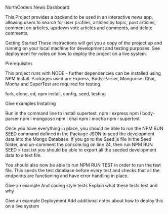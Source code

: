 NorthCoders News Dashboard

This Project provides a backend to be used in an interactive news app, allowing users to search for user profiles, articles by topic, post articles, comment on articles, up/down vote articles and comments, and delete comments.


Getting Started
These instructions will get you a copy of the project up and running on your local machine for development and testing purposes. See deployment for notes on how to deploy the project on a live system.

Prerequisites

This project runs with NODE - further dependencies can be installed using NPM Install.
Packages used are Express, Body-Parser, Mongoose. 
Chai, Mocha and SuperTest are required for testing.

fork, clone, cd, npm install, config, seed, testing

Give examples
Installing

Run <npm i supertest> in the command line to install supertest. 
npm i express
npm i body-parser
npm i mongoose
npm i chai
npm i mocha
npm i supertest


Once you have everything in place, you should be able to run the NPM RUN SEED command defined in the Package JSON to seed the development data into the Mongo Database. If you go to the Seed.js file in the Seed folder, 
and un-comment the console.log on line 24, then run NPM RUN SEED > test.txt you should be able to export all the seeded development data to a text file. 

You should also now be able to run NPM RUN TEST in order to run the test file. This seeds the test database before every test and checks that all the endpoints are functioning and have error handling in place.


Give an example
And coding style tests
Explain what these tests test and why

Give an example
Deployment
Add additional notes about how to deploy this on a live system

<!-- Built With
Dropwizard - The web framework used
Maven - Dependency Management
ROME - Used to generate RSS Feeds
Contributing
Please read CONTRIBUTING.md for details on our code of conduct, and the process for submitting pull requests to us.

Versioning
We use SemVer for versioning. For the versions available, see the tags on this repository.

Authors
Billie Thompson - Initial work - PurpleBooth
See also the list of contributors who participated in this project.
<!--  -->
<!-- License
This project is licensed under the MIT License - see the LICENSE.md file for details --> 

<!-- Acknowledgments
Hat tip to anyone whose code was used
Inspiration
etc -->